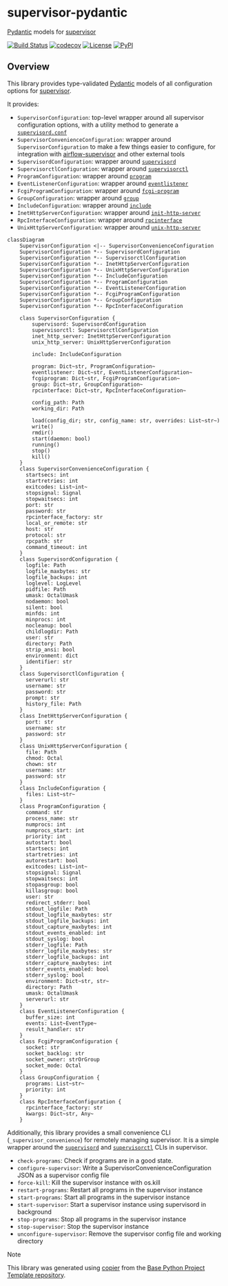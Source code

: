 # supervisor-pydantic

[Pydantic](https://docs.pydantic.dev/latest/) models for [supervisor](https://supervisord.org)

[![Build Status](https://github.com/airflow-laminar/supervisor-pydantic/actions/workflows/build.yaml/badge.svg?branch=main&event=push)](https://github.com/airflow-laminar/supervisor-pydantic/actions/workflows/build.yaml)
[![codecov](https://codecov.io/gh/airflow-laminar/supervisor-pydantic/branch/main/graph/badge.svg)](https://codecov.io/gh/airflow-laminar/supervisor-pydantic)
[![License](https://img.shields.io/github/license/airflow-laminar/supervisor-pydantic)](https://github.com/airflow-laminar/supervisor-pydantic)
[![PyPI](https://img.shields.io/pypi/v/supervisor-pydantic.svg)](https://pypi.python.org/pypi/supervisor-pydantic)

## Overview
This library provides type-validated [Pydantic](https://docs.pydantic.dev/latest/) models of all configuration options for [supervisor](https://supervisord.org).

It provides:
- `SupervisorConfiguration`: top-level wrapper around all supervisor configuration options, with a utility method to generate a [`supervisord.conf`](https://supervisord.org/configuration.html)
- `SupervisorConvenienceConfiguration`: wrapper around `SupervisorConfiguration` to make a few things easier to configure, for integration with [airflow-supervisor](https://github.com/airflow-laminar/airflow-supervisor) and other external tools
- `SupervisordConfiguration`: wrapper around [`supervisord`](https://supervisord.org/configuration.html#supervisord-section-settings)
- `SupervisorctlConfiguration`: wrapper around [`supervisorctl`](https://supervisord.org/configuration.html#supervisorctl-section-settings)
- `ProgramConfiguration`: wrapper around [`program`](https://supervisord.org/configuration.html#program-x-section-settings)
- `EventListenerConfiguration`: wrapper around [`eventlistener`](https://supervisord.org/configuration.html#eventlistener-x-section-settings)
- `FcgiProgramConfiguration`: wrapper around [`fcgi-program`](https://supervisord.org/configuration.html#fcgi-program-x-section-settings)
- `GroupConfiguration`: wrapper around [`group`](https://supervisord.org/configuration.html#group-x-section-settings)
- `IncludeConfiguration`: wrapper around [`include`](https://supervisord.org/configuration.html#include-section-settings)
- `InetHttpServerConfiguration`: wrapper around [`init-http-server`](https://supervisord.org/configuration.html#inet-http-server-section-settings)
- `RpcInterfaceConfiguration`: wrapper around [`rpcinterface`](https://supervisord.org/configuration.html#rpcinterface-x-section-settings)
- `UnixHttpServerConfiguration`: wrapper around [`unix-http-server`](https://supervisord.org/configuration.html#unix-http-server-section-settings)

```mermaid
classDiagram
    SupervisorConfiguration <|-- SupervisorConvenienceConfiguration
    SupervisorConfiguration *-- SupervisordConfiguration
    SupervisorConfiguration *-- SupervisorctlConfiguration
    SupervisorConfiguration *-- InetHttpServerConfiguration
    SupervisorConfiguration *-- UnixHttpServerConfiguration
    SupervisorConfiguration *-- IncludeConfiguration
    SupervisorConfiguration *-- ProgramConfiguration
    SupervisorConfiguration *-- EventListenerConfiguration
    SupervisorConfiguration *-- FcgiProgramConfiguration
    SupervisorConfiguration *-- GroupConfiguration
    SupervisorConfiguration *-- RpcInterfaceConfiguration

    class SupervisorConfiguration {
        supervisord: SupervisordConfiguration
        supervisorctl: SupervisorctlConfiguration
        inet_http_server: InetHttpServerConfiguration
        unix_http_server: UnixHttpServerConfiguration

        include: IncludeConfiguration

        program: Dict~str, ProgramConfiguration~
        eventlistener: Dict~str, EventListenerConfiguration~
        fcgiprogram: Dict~str, FcgiProgramConfiguration~
        group: Dict~str, GroupConfiguration~
        rpcinterface: Dict~str, RpcInterfaceConfiguration~

        config_path: Path
        working_dir: Path

        load(config_dir; str, config_name: str, overrides: List~str~)
        write()
        rmdir()
        start(daemon: bool)
        running()
        stop()
        kill()
    }
    class SupervisorConvenienceConfiguration {
      startsecs: int
      startretries: int
      exitcodes: List~int~
      stopsignal: Signal
      stopwaitsecs: int
      port: str
      password: str
      rpcinterface_factory: str
      local_or_remote: str
      host: str
      protocol: str
      rpcpath: str
      command_timeout: int
    }
    class SupervisordConfiguration {
      logfile: Path
      logfile_maxbytes: str
      logfile_backups: int
      loglevel: LogLevel
      pidfile: Path
      umask: OctalUmask
      nodaemon: bool
      silent: bool
      minfds: int
      minprocs: int
      nocleanup: bool
      childlogdir: Path
      user: str
      directory: Path
      strip_ansi: bool
      environment: dict
      identifier: str
    }
    class SupervisorctlConfiguration {
      serverurl: str
      username: str
      password: str
      prompt: str
      history_file: Path
    }
    class InetHttpServerConfiguration {
      port: str
      username: str
      password: str
    }
    class UnixHttpServerConfiguration {
      file: Path
      chmod: Octal
      chown: str
      username: str
      password: str
    }
    class IncludeConfiguration {
      files: List~str~
    }
    class ProgramConfiguration {
      command: str
      process_name: str
      numprocs: int
      numprocs_start: int
      priority: int
      autostart: bool
      startsecs: int
      startretries: int
      autorestart: bool
      exitcodes: List~int~
      stopsignal: Signal
      stopwaitsecs: int
      stopasgroup: bool
      killasgroup: bool
      user: str
      redirect_stderr: bool
      stdout_logfile: Path
      stdout_logfile_maxbytes: str
      stdout_logfile_backups: int
      stdout_capture_maxbytes: int
      stdout_events_enabled: int
      stdout_syslog: bool
      stderr_logfile: Path
      stderr_logfile_maxbytes: str
      stderr_logfile_backups: int
      stderr_capture_maxbytes: int
      stderr_events_enabled: bool
      stderr_syslog: bool
      environment: Dict~str, str~
      directory: Path
      umask: OctalUmask
      serverurl: str
    }
    class EventListenerConfiguration {
      buffer_size: int
      events: List~EventType~
      result_handler: str
    }
    class FcgiProgramConfiguration {
      socket: str
      socket_backlog: str
      socket_owner: strOrGroup
      socket_mode: Octal
    }
    class GroupConfiguration {
      programs: List~str~
      priority: int
    }
    class RpcInterfaceConfiguration {
      rpcinterface_factory: str
      kwargs: Dict~str, Any~
    }

```

Additionally, this library provides a small convenience CLI (`_supervisor_convenience`) for remotely managing supervisor. It is a simple wrapper around the [`supervisord`](https://supervisord.org/running.html#running-supervisord) and [`supervisorctl`](https://supervisord.org/running.html#running-supervisorctl) CLIs in supervisor.

- `check-programs`:  Check if programs are in a good state.
- `configure-supervisor`:  Write a SupervisorConvenienceConfiguration JSON as a supervisor config file
- `force-kill`:  Kill the supervisor instance with os.kill
- `restart-programs`:  Restart all programs in the supervisor instance
- `start-programs`:  Start all programs in the supervisor instance
- `start-supervisor`:  Start a supervisor instance using supervisord in background
- `stop-programs`:  Stop all programs in the supervisor instance
- `stop-supervisor`:  Stop the supervisor instance
- `unconfigure-supervisor`:  Remove the supervisor config file and working directory

> [!NOTE]
> This library was generated using [copier](https://copier.readthedocs.io/en/stable/) from the [Base Python Project Template repository](https://github.com/python-project-templates/base).
